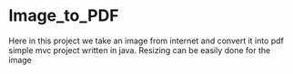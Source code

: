 # Image_to_PDF

Here in this project we take an image from internet and convert it into pdf simple mvc project written in java. Resizing can be easily done for the image
